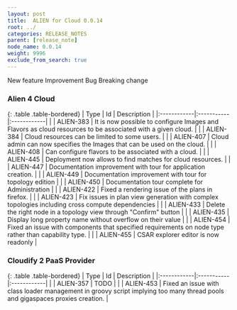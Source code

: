 ```yaml
---
layout: post
title:  ALIEN for Cloud 0.0.14
root: ../
categories: RELEASE_NOTES
parent: [release_note]
node_name: 0.0.14
weight: 9996
exclude_from_search: true
---
```





<i class="fa fa-plus text-success"></i> New feature <i class="fa fa-level-up text-primary"></i> Improvement  <i class="fa fa-bug text-danger"></i> Bug <i class="fa fa-exclamation-triangle text-warning"></i> Breaking change


### Alien 4 Cloud



  {: .table .table-bordered}
  | Type        | Id         | Description |
  |:------------|:-----------|:------------|
    |  <i class="fa fa-plus text-success"></i> | ALIEN-383 | It is now possible to configure Images and Flavors as cloud resources to be associated with a given cloud. |
    |  <i class="fa fa-plus text-success"></i> | ALIEN-384 | Cloud resources can be limited to some users. |
    |  <i class="fa fa-plus text-success"></i> | ALIEN-407 | Cloud admin can now specifies the Images that can be used on the cloud. |
    |  <i class="fa fa-plus text-success"></i> | ALIEN-408 | Can configure flavors to be associated with a cloud. |
    |  <i class="fa fa-plus text-success"></i> | ALIEN-445 | Deployment now allows to find matches for cloud resources. |
      |  <i class="fa fa-level-up text-primary"></i> | ALIEN-447 | Documentation improvement with tour for application creation. |
    |  <i class="fa fa-level-up text-primary"></i> | ALIEN-449 | Documentation improvement with tour for topology edition |
    |  <i class="fa fa-level-up text-primary"></i> | ALIEN-450 | Documentation tour complete for Administration |
      |  <i class="fa fa-bug text-danger"></i> | ALIEN-422 | Fixed a rendering issue of the plans in firefox. |
    |  <i class="fa fa-bug text-danger"></i> | ALIEN-423 | Fix issues in plan view generation with complex topologies including cross compute dependencies |
    |  <i class="fa fa-bug text-danger"></i> | ALIEN-433 | Delete the right node in a topology view through "Confirm" button |
    |  <i class="fa fa-bug text-danger"></i> | ALIEN-435 | Display long property name without overflow on their value |
    |  <i class="fa fa-bug text-danger"></i> | ALIEN-454 | Fixed an issue with components that specified requirements on node type rather than capability type. |
    |  <i class="fa fa-bug text-danger"></i> | ALIEN-455 | CSAR explorer editor is now readonly |
  


### Cloudify 2 PaaS Provider



  {: .table .table-bordered}
  | Type        | Id         | Description |
  |:------------|:-----------|:------------|
        |  <i class="fa fa-bug text-danger"></i> | ALIEN-357 | TODO |
    |  <i class="fa fa-bug text-danger"></i> | ALIEN-453 | Fixed an issue with class loader management in groovy script implying too many thread pools and gigaspaces proxies creation. |
  

